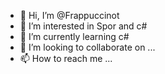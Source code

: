 - 👋 Hi, I’m @Frappuccinot
- 👀 I’m interested in Spor and c# 
- 🌱 I’m currently learning c#
- 💞️ I’m looking to collaborate on ...
- 📫 How to reach me ...

<!---
Frappuccinot/Frappuccinot is a ✨ special ✨ repository because its `README.md` (this file) appears on your GitHub profile.
You can click the Preview link to take a look at your changes.
--->
